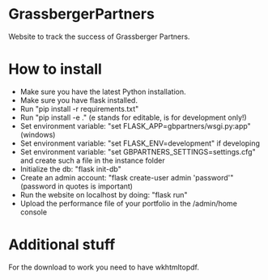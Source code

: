# GrassbergerPartners
 Website to track the success of Grassberger Partners.

# How to install
- Make sure you have the latest Python installation.
- Make sure you have flask installed.
- Run "pip install -r requirements.txt"
- Run "pip install -e ." (e stands for editable, is for development only!)
- Set environment variable: "set FLASK_APP=gbpartners/wsgi.py:app" (windows)
- Set environment variable: "set FLASK_ENV=development" if developing
- Set environment variable: "set GBPARTNERS_SETTINGS=settings.cfg" and create such a file in the instance folder
- Initialize the db: "flask init-db"
- Create an admin account: "flask create-user admin 'password'" (password in quotes is important)
- Run the website on localhost by doing: "flask run"
- Upload the performance file of your portfolio in the /admin/home console

# Additional stuff
For the download to work you need to have wkhtmltopdf.